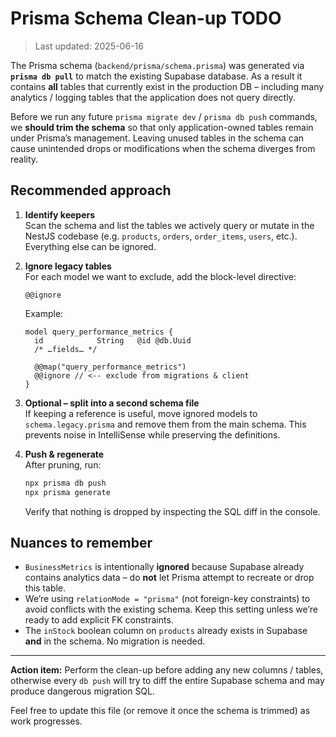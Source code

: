 # Prisma Schema Clean-up TODO

> Last updated: 2025-06-16

The Prisma schema (`backend/prisma/schema.prisma`) was generated via **`prisma db pull`** to match the existing Supabase database.  As a result it contains **all** tables that currently exist in the production DB – including many analytics / logging tables that the application does not query directly.

Before we run any future `prisma migrate dev` / `prisma db push` commands, we **should trim the schema** so that only application-owned tables remain under Prisma’s management.  Leaving unused tables in the schema can cause unintended drops or modifications when the schema diverges from reality.

## Recommended approach

1. **Identify keepers**  
   Scan the schema and list the tables we actively query or mutate in the NestJS codebase (e.g. `products`, `orders`, `order_items`, `users`, etc.).  Everything else can be ignored.

2. **Ignore legacy tables**  
   For each model we want to exclude, add the block-level directive:

   ```prisma
   @@ignore
   ```

   Example:

   ```prisma
   model query_performance_metrics {
     id            String   @id @db.Uuid
     /* …fields… */

     @@map("query_performance_metrics")
     @@ignore // <-- exclude from migrations & client
   }
   ```

3. **Optional – split into a second schema file**  
   If keeping a reference is useful, move ignored models to `schema.legacy.prisma` and remove them from the main schema.  This prevents noise in IntelliSense while preserving the definitions.

4. **Push & regenerate**  
   After pruning, run:

   ```bash
   npx prisma db push
   npx prisma generate
   ```

   Verify that nothing is dropped by inspecting the SQL diff in the console.

## Nuances to remember

* `BusinessMetrics` is intentionally **ignored** because Supabase already contains analytics data – do **not** let Prisma attempt to recreate or drop this table.
* We’re using `relationMode = "prisma"` (not foreign-key constraints) to avoid conflicts with the existing schema.  Keep this setting unless we’re ready to add explicit FK constraints.
* The `inStock` boolean column on `products` already exists in Supabase **and** in the schema.  No migration is needed.

---

**Action item:**  Perform the clean-up before adding any new columns / tables, otherwise every `db push` will try to diff the entire Supabase schema and may produce dangerous migration SQL.

Feel free to update this file (or remove it once the schema is trimmed) as work progresses.
